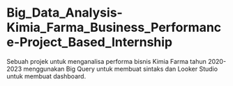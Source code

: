 # Big_Data_Analysis-Kimia_Farma_Business_Performance-Project_Based_Internship
Sebuah projek untuk menganalisa performa bisnis Kimia Farma tahun 2020-2023 menggunakan Big Query untuk membuat sintaks dan Looker Studio untuk membuat dashboard. 

